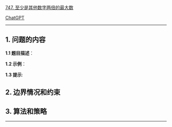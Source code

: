 [747. 至少是其他数字两倍的最大数](https://leetcode.cn/problems/largest-number-at-least-twice-of-others)

[ChatGPT](chat.openai.com)

---

## 1. 问题的内容
**1.1 题目描述**：

**1.2 示例**：

**1.3 提示**:

## 2. 边界情况和约束


## 3. 算法和策略

---

